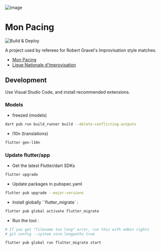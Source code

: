 ![image](https://github.com/user-attachments/assets/ada94008-2fd4-48a2-aece-40b922fa8e11)

# Mon Pacing

![Build & Deploy](https://github.com/frederikstonge/mon-pacing/actions/workflows/build-deploy.yml/badge.svg)

A project used by referees for Robert Gravel's Improvisation style matches.

- [Mon Pacing](https://linktr.ee/monpacing)
- [Ligue Nationale d'Improvisation](https://en.wikipedia.org/wiki/Ligue_nationale_d%27improvisation)

## Development

Use Visual Studio Code, and install recommended extensions.


### Models
- freezed (models)
```bash
dart pub run build_runner build --delete-conflicting-outputs
```

- l10n (translations)
```bash
flutter gen-l10n
```


### Update flutter/app
- Get the latest Flutter/dart SDKs

```bash
flutter upgrade
```

- Update packages in pubspec.yaml

```bash
flutter pub upgrade --major-versions
```

- Install globally ``flutter_migrate` :
```bash
flutter pub global activate flutter_migrate
```

- Run the tool :

```bash
# If you get "filename too long" error, run this with admin rights
# git config --system core.longpaths true

flutter pub global run flutter_migrate start
```
